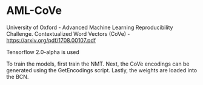 # AML-CoVe
University of Oxford - Advanced Machine Learning Reproducibility Challenge. Contextualized Word Vectors (CoVe) - https://arxiv.org/pdf/1708.00107.pdf

Tensorflow 2.0-alpha is used

To train the models, first train the NMT.
Next, the CoVe encodings can be generated using the GetEncodings script. 
Lastly, the weights are loaded into the BCN.
